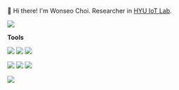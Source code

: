 👋 Hi there! I'm Wonseo Choi. Researcher in [HYU IoT Lab](https://hokeun.github.io/research/).

<a href="https://wonseo-c.github.io/about/" target="_blank"><img src="https://img.shields.io/badge/About me in my Blog 😃-181717?style=for-the-badge&logo=GitHub&logoColor=white"/></a>


**Tools**

<img src="https://img.shields.io/badge/Java-007396?style=flat-square&logo=Java&logoColor=white"/> <img src="https://img.shields.io/badge/C++-00599C?style=flat-square&logo=cplusplus&logoColor=white"/> <img src="https://img.shields.io/badge/TypeScript-3178C6?style=flat-square&logo=TypeScript&logoColor=white"/>

<img src="https://img.shields.io/badge/Python-3776AB?style=flat-square&logo=Python&logoColor=white"/> <img src="https://img.shields.io/badge/Pytorch-EE4C2C?style=flat-square&logo=Pytorch&logoColor=white"/> <img src="https://img.shields.io/badge/TensorFlow-FF6F00?style=flat-square&logo=TensorFlow&logoColor=white"/>

<img src="https://img.shields.io/badge/Git-F05032?style=flat-square&logo=Git&logoColor=white"/> 
